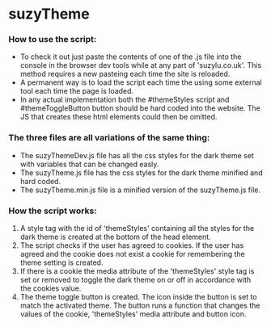 # suzyTheme
### How to use the script:
  - To check it out just paste the contents of one of the .js file into the console in the browser dev tools while at any part of 'suzylu.co.uk'. This method requires a new pasteing each time the site is reloaded.
  - A permanent way is to load the script each time the using some external tool each time the page is loaded.
  - In any actual implementation both the #themeStyles script and #themeToggleButton button should be hard coded into the website. The JS that creates these html elements could then be omitted.

### The three files are all variations of the same thing: 
  - The suzyThemeDev.js file has all the css styles for the dark theme set with variables that can be changed easly.
  - The suzyTheme.js file has the css styles for the dark theme minified and hard coded.
  - The suzyTheme.min.js file is a minified version of the suzyTheme.js file.
  
### How the script works:
1) A style tag with the id of 'themeStyles' containing all the styles for the dark theme is created at the bottom of the head element.
2) The script checks if the user has agreed to cookies. If the user has agreed and the cookie does not exist a cookie for remembering the theme setting is created.
3) If there is a cookie the media attribute of the 'themeStyles' style tag is set or removed to toggle the dark theme on or off in accordance with the cookies value.
4) The theme toggle button is created. The icon inside the button is set to match the activated theme. The button runs a function that changes the values of the cookie, 'themeStyles' media attribute and button icon.
